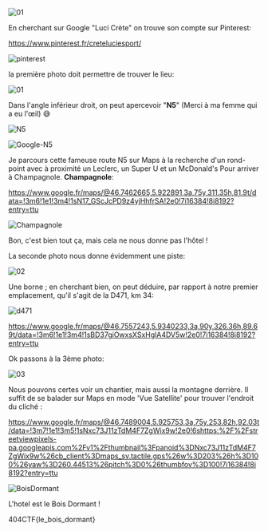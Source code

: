 ![01](https://github.com/ReZ3R0/404CTF-2024/blob/main/Images/secret2-2.png?raw=true)

En cherchant sur Google "Luci Crète" on trouve son compte sur Pinterest:

https://www.pinterest.fr/creteluciesport/

![pinterest](https://github.com/ReZ3R0/404CTF-2024/blob/main/Images/Pinterest000.png?raw=true)

la première photo doit permettre de trouver le lieu:

![01](https://github.com/ReZ3R0/404CTF-2024/blob/main/Images/001.jpg?raw=true)


Dans l'angle inférieur droit, on peut apercevoir "**N5**" (Merci à ma femme qui a eu l'œil) :sweat_smile:


![N5](https://github.com/ReZ3R0/404CTF-2024/blob/main/Images/N5.jpg?raw=true)

![Google-N5](https://github.com/ReZ3R0/404CTF-2024/blob/main/Images/Google-N5.png?raw=true)

Je parcours cette fameuse route N5 sur Maps à la recherche d'un rond-point avec à proximité un Leclerc, un Super U et un McDonald's 
Pour arriver à Champagnole. **Champagnole**:

https://www.google.fr/maps/@46.7462665,5.922891,3a,75y,311.35h,81.9t/data=!3m6!1e1!3m4!1sN17_GScJcPD9z4yjHhfrSA!2e0!7i16384!8i8192?entry=ttu

![Champagnole](https://github.com/ReZ3R0/404CTF-2024/blob/main/Images/Champagnole.png?raw=true)

 Bon, c'est bien tout ça, mais cela ne nous donne pas l'hôtel !

 La seconde photo nous donne évidemment une piste:

 ![02](https://github.com/ReZ3R0/404CTF-2024/blob/main/Images/002.jpg?raw=true)

 Une borne ; en cherchant bien, on peut déduire, par rapport à notre premier emplacement, qu'il s'agit de la D471, km 34:
 
 ![d471](https://github.com/ReZ3R0/404CTF-2024/blob/main/Images/D471.png?raw=true)

 https://www.google.fr/maps/@46.7557243,5.9340233,3a,90y,326.36h,89.69t/data=!3m6!1e1!3m4!1sBD37giOwxsXSxHglA4DV5w!2e0!7i16384!8i8192?entry=ttu

 Ok passons à la 3ème photo:

![03](https://github.com/ReZ3R0/404CTF-2024/blob/main/Images/003.jpg?raw=true)

Nous pouvons certes voir un chantier, mais aussi la montagne derrière. Il suffit de se balader sur Maps en mode 'Vue Satellite' pour trouver l'endroit du cliché :

https://www.google.fr/maps/@46.7489004,5.925753,3a,75y,253.82h,92.03t/data=!3m7!1e1!3m5!1sNxc73J11zTdM4F7ZgWix9w!2e0!6shttps:%2F%2Fstreetviewpixels-pa.googleapis.com%2Fv1%2Fthumbnail%3Fpanoid%3DNxc73J11zTdM4F7ZgWix9w%26cb_client%3Dmaps_sv.tactile.gps%26w%3D203%26h%3D100%26yaw%3D260.44513%26pitch%3D0%26thumbfov%3D100!7i16384!8i8192?entry=ttu


![BoisDormant](https://github.com/ReZ3R0/404CTF-2024/blob/main/Images/BoisDormant.png?raw=true)

L'hotel est le Bois Dormant !

404CTF{le_bois_dormant}





 
 
